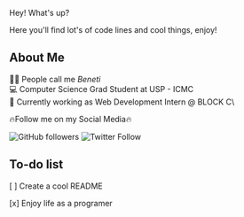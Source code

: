 Hey! What's up?

Here you'll find lot's of code lines and cool things, enjoy!

## About Me
👨‍🦱		People call me *Beneti*\
💻	Computer Science Grad Student at USP - ICMC\
:office: Currently working as Web Development Intern @ BLOCK C\




:fire:Follow me on my Social Media:fire:

![GitHub followers](https://img.shields.io/github/followers/benetche?style=social)
![Twitter Follow](https://img.shields.io/twitter/follow/benetteta?style=social)

## To-do list
[ ] Create a cool README

[x] Enjoy life as a programer

<!--
**benetche/benetche** is a ✨ _special_ ✨ repository because its `README.md` (this file) appears on your GitHub profile.

Here are some ideas to get you started:

- 🔭 I’m currently working on ...
- 🌱 I’m currently learning ...
- 👯 I’m looking to collaborate on ...
- 🤔 I’m looking for help with ...
- 💬 Ask me about ...
- 📫 How to reach me: ...
- 😄 Pronouns: ...
- ⚡ Fun fact: ...
-->
